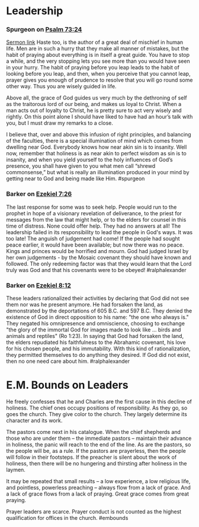 # Leadership

### Spurgeon on [Psalm 73:24](Psalm73#v.24)
[Sermon link](https://www.spurgeongems.org/sermon/chs2389.pdf)
Haste too, is the author of a great deal of mischief in human life. Men are in such a hurry that they make all manner of mistakes, but the habit of praying about everything is in itself a great guide. You have to stop a while, and the very stopping lets you see more than you would have seen in your hurry. The habit of praying before you leap leads to the habit of looking before you leap, and then, when you perceive that you cannot leap, prayer gives you enough of prudence to resolve that you will go round some other way. Thus you are wisely guided in life.

Above all, the grace of God guides us very much by the dethroning of self as the traitorous lord of our being, and makes us loyal to Christ. When a man acts out of loyalty to Christ, he is pretty sure to act very wisely and rightly. On this point alone I should have liked to have had an hour’s talk with you, but I must draw my remarks to a close. 

I believe that, over and above this infusion of right principles, and balancing of the faculties, there is a special illumination of mind which comes from dwelling near God. Everybody knows how near akin sin is to insanity. Well now, remember that holiness is as near akin to perfect wisdom as sin is to insanity, and when you yield yourself to the holy influences of God’s presence, you shall have given to you what men call “shrewd commonsense,” but what is really an illumination produced in your mind by getting near to God and being made like Him.
#spurgeon 

### Barker on [Ezekiel 7:26](Ezekiel7#v.26)
The last response for some was to seek help. People would run to the prophet in hope of a visionary revelation of deliverance, to the priest for messages from the law that might help, or to the elders for counsel in this time of distress. None could offer help. They had no answers at all! The leadership failed in its responsibility to lead the people in God's ways. It was too late! The anguish of judgement had come! If the people had sought peace earlier, it would have been available; but now there was no peace. Kings and princes would be horrified and mourn. God had judged Israel by her own judgements - by the Mosaic covenant they should have known and followed. The only redeeming factor was that they would learn that the Lord truly was God and that his covenants were to be obeyed!
#ralphalexander  

### Barker on [Ezekiel 8:12](Ezekiel8#v.12)
These leaders rationalized their activities by declaring that God did not see them nor was he present anymore. He had forsaken the land, as demonstrated by the deportations of 605 B.C. and 597 B.C. They denied the existence of God in direct opposition to his name: "the one who always is." They negated his omnipresence and omniscience, choosing to exchange "the glory of the immortal God for images made to look like ... birds and animals and reptiles" (Ro 1:23). In saying that God had forsaken the land, the elders repudiated his faithfulness to the Abrahamic covenant, his love for his chosen people, and his immutability. With this kind of rationalization, they permitted themselves to do anything they desired. If God did not exist, then no one need care about him.
#ralphalexander 

# E.M. Bounds on Leaders
He freely confesses that he and Charles are the first cause in this decline of holiness. The chief ones occupy positions of responsibility. As they go, so goes the church. They give color to the church. They largely determine its character and its work.

The pastors come next in his catalogue. When the chief shepherds and those who are under them – the immediate pastors – maintain their advance in holiness, the panic will reach to the end of the line. As are the pastors, so the people will be, as a rule. If the pastors are prayerless, then the people will follow in their footsteps. If the preacher is silent about the work of holiness, then there will be no hungering and thirsting after holiness in the laymen.

It may be repeated that small results – a low experience, a low religious life, and pointless, powerless preaching – always flow from a lack of grace. And a lack of grace flows from a lack of praying. Great grace comes from great praying.

Prayer leaders are scarce. Prayer conduct is not counted as the highest qualification for offices in the church.
#embounds
